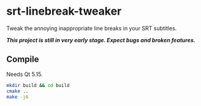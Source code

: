 # srt-linebreak-tweaker
Tweak the annoying inappropriate line breaks in your SRT subtitles.



***This project is still in very early stage. Expect bugs and broken features.***

## Compile

Needs Qt 5.15.

```bash
mkdir build && cd build
cmake ..
make -j6
```



